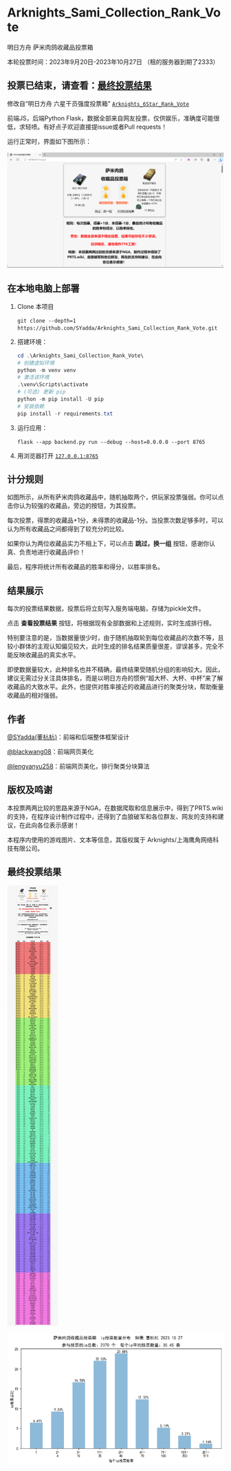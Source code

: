 # Arknights_Sami_Collection_Rank_Vote

明日方舟 萨米肉鸽收藏品投票箱

本轮投票时间：2023年9月20日-2023年10月27日 （租的服务器到期了2333）

## 投票已结束，请查看：[最终投票结果](#最终投票结果)

修改自“明日方舟 六星干员强度投票箱” [`Arknights_6Star_Rank_Vote`](https://github.com/SYadda/Arknights_6Star_Rank_Vote)

前端JS，后端Python Flask，数据全部来自网友投票，仅供娱乐，准确度可能很低，求轻喷。有好点子欢迎直接提issue或者Pull requests！

运行正常时，界面如下图所示：

![frontend](./images/frontend.png)

## 在本地电脑上部署

1. Clone 本项目

   `git clone --depth=1 https://github.com/SYadda/Arknights_Sami_Collection_Rank_Vote.git`

1. 搭建环境：

   ```powershell
   cd .\Arknights_Sami_Collection_Rank_Vote\
   # 创建虚拟环境
   python -m venv venv
   # 激活该环境
   .\venv\Scripts\activate
   # (可选) 更新 pip
   python -m pip install -U pip
   # 安装依赖
   pip install -r requirements.txt
   ```

1. 运行应用：

   `flask --app backend.py run --debug --host=0.0.0.0 --port 8765`

1. 用浏览器打开 [`127.0.0.1:8765`](http://127.0.0.1:8765)

## 计分规则

如图所示，从所有萨米肉鸽收藏品中，随机抽取两个，供玩家投票强弱。你可以点击你认为较强的收藏品，旁边的按钮，为其投票。

每次投票，得票的收藏品+1分，未得票的收藏品-1分。当投票次数足够多时，可以认为所有收藏品之间都得到了较充分的比较。

如果你认为两位收藏品实力不相上下，可以点击 __跳过，换一组__ 按钮，感谢你认真、负责地进行收藏品评价！

最后，程序将统计所有收藏品的胜率和得分，以胜率排名。

## 结果展示

每次的投票结果数据，投票后将立刻写入服务端电脑，存储为pickle文件。

点击 __查看投票结果__ 按钮，将根据现有全部数据和上述规则，实时生成排行榜。

特别要注意的是，当数据量很少时，由于随机抽取轮到每位收藏品的次数不等，且较小群体的主观认知偏见较大，此时生成的排名结果质量很差，谬误甚多，完全不能反映收藏品的真实水平。

即使数据量较大，此种排名也并不精确，最终结果受随机分组的影响较大。因此，建议无需过分关注具体排名，而是以明日方舟的惯例“超大杯、大杯、中杯”来了解收藏品的大致水平。此外，也提供对胜率接近的收藏品进行的聚类分块，帮助衡量收藏品的相对强弱。

## 作者

[@SYadda(董杭杭)](https://github.com/SYadda)：前端和后端整体框架设计

[@blackwang08](https://github.com/blackwang08)：前端网页美化

[@lengyanyu258](https://github.com/lengyanyu258)：前端网页美化，排行聚类分块算法

## 版权及鸣谢

本投票两两比较的思路来源于NGA，在数据爬取和信息展示中，得到了PRTS.wiki的支持，在程序设计制作过程中，还得到了血狼破军和各位群友、网友的支持和建议，在此向各位表示感谢！

本程序内使用的游戏图片、文本等信息，其版权属于 Arknights/上海鹰角网络科技有限公司。

## 最终投票结果

![最终投票结果](./images/最终投票结果.jpeg)

![analysis](./images/analysis.png)
